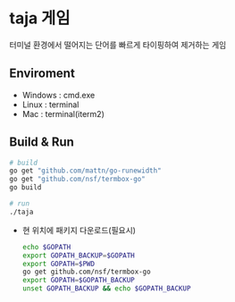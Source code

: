 # taja 게임

터미널 환경에서 떨어지는 단어를 빠르게 타이핑하여 제거하는 게임

## Enviroment

- Windows : cmd.exe
- Linux : terminal
- Mac : terminal(iterm2)

## Build & Run

```bash
# build
go get "github.com/mattn/go-runewidth"
go get "github.com/nsf/termbox-go"
go build

# run
./taja
```

- 현 위치에 패키지 다운로드(필요시)

  ```bash
  echo $GOPATH
  export GOPATH_BACKUP=$GOPATH
  export GOPATH=$PWD
  go get github.com/nsf/termbox-go
  export GOPATH=$GOPATH_BACKUP
  unset GOPATH_BACKUP && echo $GOPATH_BACKUP
  ```

